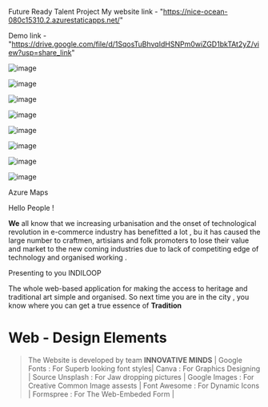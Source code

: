  Future Ready Talent Project
 My website link - "https://nice-ocean-080c15310.2.azurestaticapps.net/"
 
 
 
 Demo link - "https://drive.google.com/file/d/1SqosTuBhvqIdHSNPm0wiZGD1bkTAt2yZ/view?usp=share_link"
 
 
 ![image](https://user-images.githubusercontent.com/67285139/208230708-424f7084-2986-4055-b5a2-3b2cf8c96df4.png)




 ![image](https://user-images.githubusercontent.com/67285139/208230746-d754a638-ed13-4043-915a-28fdc415b1df.png)





![image](https://user-images.githubusercontent.com/67285139/208230761-e60c6830-70a2-4711-8ce0-2056b0b43bf3.png)



![image](https://user-images.githubusercontent.com/67285139/208230773-f0a5786c-54f1-4d2d-b480-dc0a1475aa83.png)




![image](https://user-images.githubusercontent.com/67285139/208230787-3bbd3dde-09ca-4c83-867c-57d2b8585a94.png)



![image](https://user-images.githubusercontent.com/67285139/208230814-88f62dc3-2857-43f9-a34a-fb6d8694b5f7.png)



![image](https://user-images.githubusercontent.com/67285139/209329575-61706200-cc03-4447-a16f-c082530e6e60.png)



![image](https://user-images.githubusercontent.com/67285139/209329707-dd819b1b-1d4b-470d-8fbe-aab07a0393cf.png)



Azure Maps

 

 
 
 Hello People !

**We** all know that we increasing urbanisation and the onset of technological revolution in e-commerce industry has benefitted a lot , bu it has caused the large number 
to craftmen, artisians and folk promoters to lose their value and market to the new coming industries due to lack of competiting edge of technology and organised working .

Presenting to you INDILOOP

The whole web-based application for making the access to heritage and traditional art simple and organised.
So next time you are in the city , you know where you can get a true essence of **Tradition**

# Web - Design Elements
> The Website is developed by team **INNOVATIVE MINDS**  |
> Google Fonts : For Superb looking font styles|
> Canva : For Graphics Designing |
> Source Unsplash : For Jaw dropping pictures |
> Google Images : For Creative Common Image assests |
> Font Awesome : For Dynamic Icons |
> Formspree : For The Web-Embeded Form |

